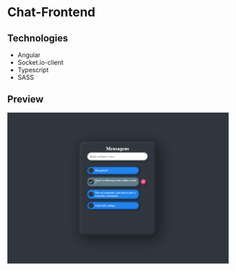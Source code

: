 # Chat-Frontend

## Technologies
* Angular
* Socket.io-client
* Typescript
* SASS

## Preview
![ScreenShot 01](/src/assets/preview.png)



